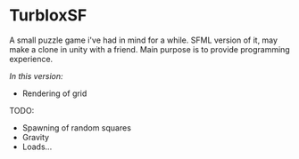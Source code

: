 TurbloxSF
=========

A small puzzle game i've had in mind for a while. SFML version of it, may make a clone in unity with a friend. Main purpose is to provide programming experience.

*In this version:*

- Rendering of grid

TODO:
- Spawning of random squares
- Gravity
- Loads...
